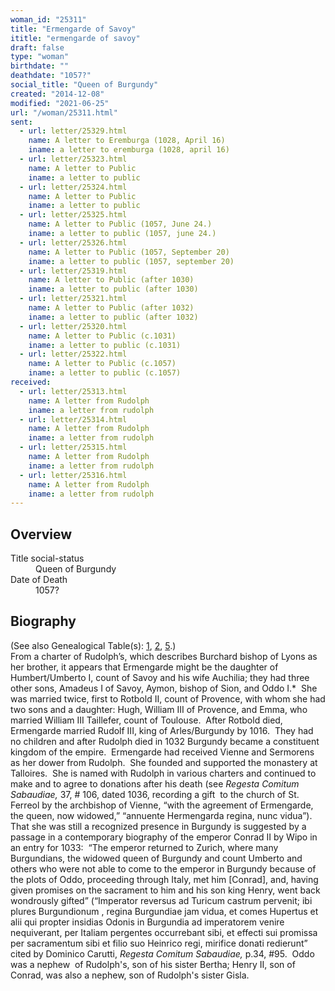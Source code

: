 ```yaml
---
woman_id: "25311"
title: "Ermengarde of Savoy"
ititle: "ermengarde of savoy"
draft: false
type: "woman"
birthdate: ""
deathdate: "1057?"
social_title: "Queen of Burgundy"
created: "2014-12-08"
modified: "2021-06-25"
url: "/woman/25311.html"
sent:
  - url: letter/25329.html
    name: A letter to Eremburga (1028, April 16)
    iname: a letter to eremburga (1028, april 16)
  - url: letter/25323.html
    name: A letter to Public
    iname: a letter to public
  - url: letter/25324.html
    name: A letter to Public
    iname: a letter to public
  - url: letter/25325.html
    name: A letter to Public (1057, June 24.)
    iname: a letter to public (1057, june 24.)
  - url: letter/25326.html
    name: A letter to Public (1057, September 20)
    iname: a letter to public (1057, september 20)
  - url: letter/25319.html
    name: A letter to Public (after 1030)
    iname: a letter to public (after 1030)
  - url: letter/25321.html
    name: A letter to Public (after 1032)
    iname: a letter to public (after 1032)
  - url: letter/25320.html
    name: A letter to Public (c.1031)
    iname: a letter to public (c.1031)
  - url: letter/25322.html
    name: A letter to Public (c.1057)
    iname: a letter to public (c.1057)
received:
  - url: letter/25313.html
    name: A letter from Rudolph
    iname: a letter from rudolph
  - url: letter/25314.html
    name: A letter from Rudolph
    iname: a letter from rudolph
  - url: letter/25315.html
    name: A letter from Rudolph
    iname: a letter from rudolph
  - url: letter/25316.html
    name: A letter from Rudolph
    iname: a letter from rudolph
---
```

<h2 class="mt-4">Overview</h2><dt>Title social-status</dt><dd>Queen of Burgundy</dd><dt>Date of Death</dt><dd>1057?</dd><h2 class="mt-4">Biography</h2><p>(See also Genealogical Table(s): <a href="https://epistolae.ctl.columbia.edu/content/genealogy-charlemagne#n25311">1</a>, <a href="https://epistolae.ctl.columbia.edu/content/genealogy-henry#n25311">2</a>, <a href="https://epistolae.ctl.columbia.edu/content/genealogy-humbert#n25311">5</a>.)<br>From a charter of Rudolph’s, which describes Burchard bishop of Lyons as her brother, it appears that Ermengarde might be the daughter of Humbert/Umberto I, count of Savoy and his wife Auchilia; they had three other sons, Amadeus I of Savoy, Aymon, bishop of Sion, and Oddo I.*&nbsp; She was married twice, first to Rotbold II, count of Provence, with whom she had two sons and a daughter: Hugh, William III of Provence, and Emma, who married&nbsp;William III Taillefer, count of Toulouse.&nbsp; After Rotbold died, Ermengarde married Rudolf III, king of Arles/Burgundy by 1016.&nbsp; They had no children and after Rudolph died in 1032 Burgundy became a constituent kingdom of the empire.&nbsp; Ermengarde had received Vienne and Sermorens as her dower from Rudolph.&nbsp; She founded and supported the monastery at Talloires.&nbsp; She is named with Rudolph in various charters and continued to make and to agree to donations after his death (see <i>Regesta Comitum Sabaudiae, </i>37, # 106, dated 1036, recording a gift &nbsp;to the church of St. Ferreol by the archbishop of Vienne, “with the agreement of Ermengarde, the queen, now widowed,” “annuente Hermengarda regina, nunc vidua”).&nbsp; That she was still a recognized presence in Burgundy is suggested by a passage in a contemporary biography of the emperor Conrad II by Wipo in an entry for 1033:&nbsp; “The emperor returned to Zurich, where many Burgundians, the widowed queen of Burgundy and count Umberto and others who were not able to come to the emperor in Burgundy because of the plots of Oddo, proceeding through Italy, met him [Conrad], and, having given promises on the sacrament to him and his son king Henry, went back wondrously gifted” (“Imperator reversus ad Turicum castrum pervenit; ibi plures Burgundionum , regina Burgundiae jam vidua, et comes Hupertus et alii qui propter insidias Odonis in Burgundia ad imperatorem venire nequiverant, per Italiam pergentes occurrebant sibi, et effecti sui promissa per sacramentum sibi et filio suo Heinrico regi, mirifice donati redierunt” cited by Dominico Carutti, <i>Regesta Comitum Sabaudiae</i><i>, </i>p.34, #95. &nbsp;Oddo was a nephew &nbsp;of Rudolph's, son of his sister Bertha; Henry II, son of Conrad, was also a nephew, son of Rudolph's sister Gisla.</p>